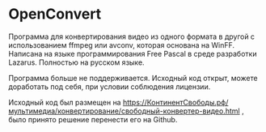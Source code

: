 # OpenConvert
Программа для конвертирования видео из одного формата в другой с использованием ffmpeg или avconv, которая основана на WinFF. Написана на языке программирования Free Pascal в среде разработки Lazarus. Полностью на русском языке.

Программа больше не поддерживается. Исходный код открыт, можете доработать под себя, при условии соблюдения лицензии.

Исходный код был размещен на https://КонтинентСвободы.рф/мультимедиа/конвертирование/свободный-конвертер-видео.html , было принято решение перенести его на Github.
